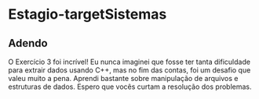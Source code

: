 # Estagio-targetSistemas

## Adendo

O Exercício 3 foi incrível! Eu nunca imaginei que fosse ter tanta dificuldade para extrair dados usando C++, mas no fim das contas, foi um desafio que valeu muito a pena. Aprendi bastante sobre manipulação de arquivos e estruturas de dados. Espero que vocês curtam a resolução dos problemas.
